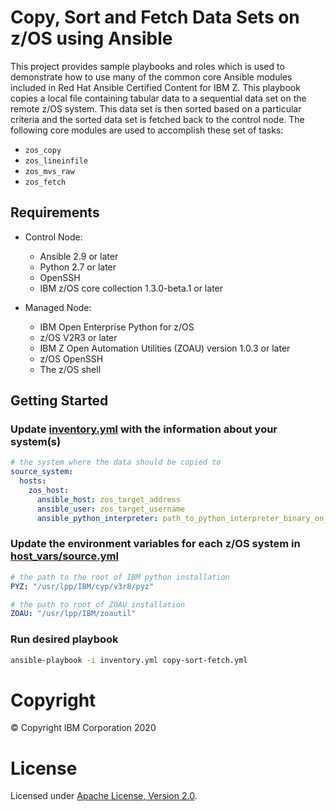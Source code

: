 # Copy, Sort and Fetch Data Sets on z/OS using Ansible

This project provides sample playbooks and roles which is used to demonstrate 
how to use many of the common core Ansible modules included in Red Hat Ansible 
Certified Content for IBM Z. This playbook copies a local file containing tabular 
data to a sequential data set on the remote z/OS system. This data set is then sorted
based on a particular criteria and the sorted data set is fetched back to the
control node. The following core modules are used to accomplish these set of tasks:

- `zos_copy`
- `zos_lineinfile`
- `zos_mvs_raw`
- `zos_fetch`

## Requirements

- Control Node:
  - Ansible 2.9 or later
  - Python 2.7 or later
  - OpenSSH
  - IBM z/OS core collection 1.3.0-beta.1 or later

- Managed Node:
  - IBM Open Enterprise Python for z/OS 
  - z/OS V2R3 or later
  - IBM Z Open Automation Utilities (ZOAU) version 1.0.3 or later
  - z/OS OpenSSH
  - The z/OS shell

## Getting Started

### Update [inventory.yml](inventory.yml) with the information about your system(s)

```yaml
# the system where the data should be copied to
source_system:
  hosts:
    zos_host:
      ansible_host: zos_target_address
      ansible_user: zos_target_username
      ansible_python_interpreter: path_to_python_interpreter_binary_on_zos_target
```

### Update the environment variables for each z/OS system in [host_vars/source.yml](host_vars/zos_host.yml)

```yaml
# the path to the root of IBM python installation
PYZ: "/usr/lpp/IBM/cyp/v3r8/pyz"

# the path to root of ZOAU installation
ZOAU: "/usr/lpp/IBM/zoautil"
```

### Run desired playbook

```bash
ansible-playbook -i inventory.yml copy-sort-fetch.yml
```

# Copyright

© Copyright IBM Corporation 2020

# License

Licensed under [Apache License,
Version 2.0](https://opensource.org/licenses/Apache-2.0).